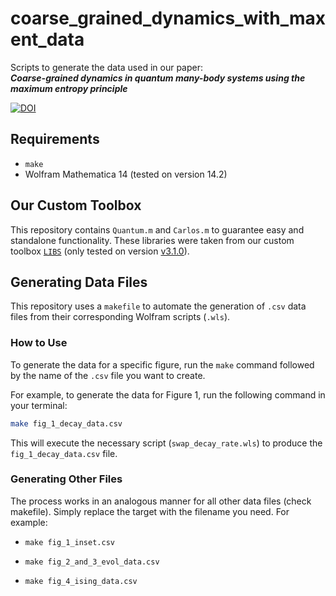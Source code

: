 # coarse_grained_dynamics_with_maxent_data

Scripts to generate the data used in our paper:  
**_Coarse-grained dynamics in quantum many-body systems using the maximum entropy principle_**

[![DOI](https://zenodo.org/badge/1028082909.svg)](https://doi.org/10.5281/zenodo.16618926)

## Requirements

- `make`
- Wolfram Mathematica 14 (tested on version 14.2)

## Our Custom Toolbox

This repository contains `Quantum.m` and `Carlos.m` to guarantee easy and standalone functionality. These libraries were taken from our custom toolbox [`LIBS`](https://github.com/carlospgmat03/libs) (only tested on version [v3.1.0](https://github.com/carlospgmat03/libs/releases/tag/v3.1.0)).

## Generating Data Files

This repository uses a `makefile` to automate the generation of `.csv` data files from their corresponding Wolfram scripts (`.wls`).

### How to Use

To generate the data for a specific figure, run the `make` command followed by the name of the `.csv` file you want to create.

For example, to generate the data for Figure 1, run the following command in your terminal:

```bash
make fig_1_decay_data.csv
```
This will execute the necessary script (`swap_decay_rate.wls`) to produce the `fig_1_decay_data.csv` file.

### Generating Other Files
The process works in an analogous manner for all other data files (check makefile). Simply replace the target with the filename you need. For example:

- `make fig_1_inset.csv`

- `make fig_2_and_3_evol_data.csv`

- `make fig_4_ising_data.csv`
